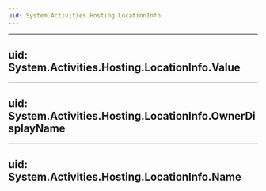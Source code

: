```yaml
---
uid: System.Activities.Hosting.LocationInfo
---
```


---
uid: System.Activities.Hosting.LocationInfo.Value
---

---
uid: System.Activities.Hosting.LocationInfo.OwnerDisplayName
---

---
uid: System.Activities.Hosting.LocationInfo.Name
---

